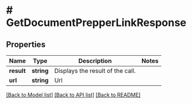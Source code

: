 # # GetDocumentPrepperLinkResponse

## Properties

Name | Type | Description | Notes
------------ | ------------- | ------------- | -------------
**result** | **string** | Displays the result of the call. |
**url** | **string** | Url |

[[Back to Model list]](../../README.md#models) [[Back to API list]](../../README.md#endpoints) [[Back to README]](../../README.md)
